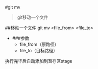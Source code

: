 #git mv
>git移动一个文件

##移动一个文件
    git mv <file_from> <file_to>
    
*   ###参数
    *   file_from（原路径）
    *   file_to（目标路径）

执行完毕后自动添加到暂存区stage